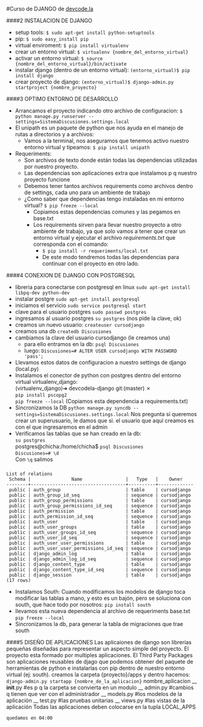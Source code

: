 #Curso de DJANGO de [devcode.la](http://www.devcode.la/)

####2 INSTALACION DE DJANGO
*	setup tools:
	`$ sudo apt-get install python-setuptools`
*	pip:
	`$ sudo easy_install pip`
*	virtual enviroment:
	`$ pip install virtualenv`
*	crear un entorno virtual:
	`$ virtualenv {nombre_del_entorno_virtual}`
*	activar un entorno virtual:
	`$ source {nombre_del_entorno_virtual}/bin/activate`
*	instalar django (dentro de un entorno virtual):
	`(entorno_virtual)$ pip install django`
*	crear proyecto de django:
	`(entorno_virtual)$ django-admin.py startproject {nombre_proyecto}`


####3 OPTIMO ENTORNO DE DESARROLLO
+	Arrancamos el proyecto indicando otro archivo de configuracion: 
	`$ python manage.py runserver --settings=SistemaDiscusiones.settings.local`
+	El unipath es un paquete de python que nos ayuda en el manejo de rutas a directorios y a archivos:
	* Vamos a la terminal, nos aseguramos que tenemos activo nuestro entorno virtual y tipeamos:
		`$ pip install unipath`
+	Requeriments:
	* Son archivos de texto donde están todas las dependencias utilizadas por nuestro proyecto. 
	* Las dependencias son aplicaciones extra que instalamos p q nuestro proyecto funcione
	* Debemos tener tantos archivos requirements como archivos dentro de settings, cada uno para un ambiente de trabajo
	* ¿Como saber que dependencias tengo instaladas en mi entorno virtual?
		`$ pip freeze --local`		
		- Copiamos estas dependencias comunes y las pegamos en base.txt 
		- Los requirements sirven para llevar nuestro proyecto a otro ambiente de trabajo, ya que solo vamos a tener que crear un entorno virtual y ejecutar el archivo *requirements.txt* que corresponda con el comando:
			+ `$ pip install -r requeriments/local.txt`
			+ De este modo tendremos todas las dependencias para continuar con el proyecto en otro lado.

####4 CONEXION DE DJANGO CON POSTGRESQL
+  libreria para conectarse con postgresql en linux `sudo apt-get install libpq-dev python-dev`
+ instalar postgre `sudo apt-get install postgresql`
+ iniciamos el servicio `sudo service postgresql start`
+ clave para el usuario postgres `sudo passwd postgres`
+ ingresamos al usuario postgres `su postgres` (nos pide la clave, ok)
+ creamos un nuevo usuario:	`createuser cursodjango` 
+ creamos una db `createdb Discusiones`
+ cambiamos la clave del usuario cursodjango (le creamos una)
	* para ello entramos en la db: `psql Discusiones`
	* luego: `Discusiones=# ALTER USER cursodjango WITH PASSWORD 'pass';`
+ Llevamos estos datos de configuracion a nuestro settings de django (local.py)
+ Instalamos el conector de python con postgres dentro del entorno virtual virtualenv_django:  
	(virtualenv_django)➜  devcodela-django git:(master) ✗   
		`pip install pscopg2`  
		`pip freeze --local`  (Copiamos esta dependencia a requirements.txt)
+ Sincronizamos la DB `python manage.py syncdb --settings=SistemaDiscusiones.settings.local`
	Nos pregunta si queremos crear un superusuario, le damos que si.
	el usuario que aquí creamos es con el que ingresaremos en el admin
+ Verificamos las tablas que se han creado en la db:  
	`su postgres`  
	postgres@chicha:/home/chicha$ `psql Discusiones`  
	`Discusiones=# \d`  
	Con `\q` salimos

#####
	List of relations
	 Schema |               Name                |   Type   |    Owner    
	--------+-----------------------------------+----------+-------------
	 public | auth_group                        | table    | cursodjango
	 public | auth_group_id_seq                 | sequence | cursodjango
	 public | auth_group_permissions            | table    | cursodjango
	 public | auth_group_permissions_id_seq     | sequence | cursodjango
	 public | auth_permission                   | table    | cursodjango
	 public | auth_permission_id_seq            | sequence | cursodjango
	 public | auth_user                         | table    | cursodjango
	 public | auth_user_groups                  | table    | cursodjango
	 public | auth_user_groups_id_seq           | sequence | cursodjango
	 public | auth_user_id_seq                  | sequence | cursodjango
	 public | auth_user_user_permissions        | table    | cursodjango
	 public | auth_user_user_permissions_id_seq | sequence | cursodjango
	 public | django_admin_log                  | table    | cursodjango
	 public | django_admin_log_id_seq           | sequence | cursodjango
	 public | django_content_type               | table    | cursodjango
	 public | django_content_type_id_seq        | sequence | cursodjango
	 public | django_session                    | table    | cursodjango
	(17 rows)

+ Instalamos South: Cuando modificamos los modelos de django toca modificar las tablas a mano, y esto es un bajón, pero se soluciona con south, que hace todo por nosotros:
	`pip install south` 
+ llevamos esta nueva dependencia al archivo de requeriments base.txt
	`pip freeze --local`
+ Sincronizamos la db, para generar la tabla de migraciones que trae south


####5 DISEÑO DE APLICACIONES
	Las aplicaiones de django son librerías pequeñas diseñadas para representar un aspecto simple del proyecto. El proyecto esta formado por multiples aplicaciones.
	El Third Party Packages son aplicaciones reusables de djago que podemos obtener del paquete de herramientas de python e instalarlas con pip dentro de nuestro entorno virtual (ej: south). 
	creamos la carpeta {proyecto}/apps y dentro hacemos:
	`django-admin.py startapp {nombre_de_la_aplicacion}` 
	nombre_aplicacion
		\__ __init__.py #es p q la carpeta se convierta en un modulo
		\__ admin.py #cambios q tienen que ver con el administrador
		\__ models.py #los modelos de la aplicación
		\__ test.py #las pruebas unitarias
		\__ views.py #las vistas de la aplicación
	Todas las aplicaciones deben colocarse en la tupla LOCAL_APPS

	quedamos en 04:00